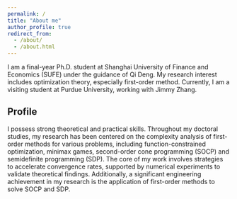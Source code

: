 ```yaml
---
permalink: /
title: "About me"
author_profile: true
redirect_from: 
  - /about/
  - /about.html
---
```


I am a final-year Ph.D. student at Shanghai University of Finance and Economics (SUFE) under the guidance of Qi Deng.  My research interest includes optimization theory, especially first-order method. Currently, I am a visiting student at Purdue University, working with Jimmy Zhang.



## Profile

I possess strong theoretical and practical skills. Throughout my doctoral studies, my research has been centered on the complexity analysis of first-order methods for various problems, including function-constrained optimization, minimax games, second-order cone programming (SOCP) and semidefinite programming (SDP). The core of my work involves strategies to accelerate convergence rates, supported by numerical experiments to validate theoretical findings. Additionally, a significant engineering achievement in my research is the application of first-order methods to solve SOCP and SDP.
